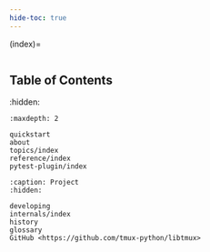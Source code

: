 ```yaml
---
hide-toc: true
---
```


(index)=

```{include} ../README.md

```

## Table of Contents

:hidden:

```{toctree}
:maxdepth: 2

quickstart
about
topics/index
reference/index
pytest-plugin/index
```

```{toctree}
:caption: Project
:hidden:

developing
internals/index
history
glossary
GitHub <https://github.com/tmux-python/libtmux>
```
